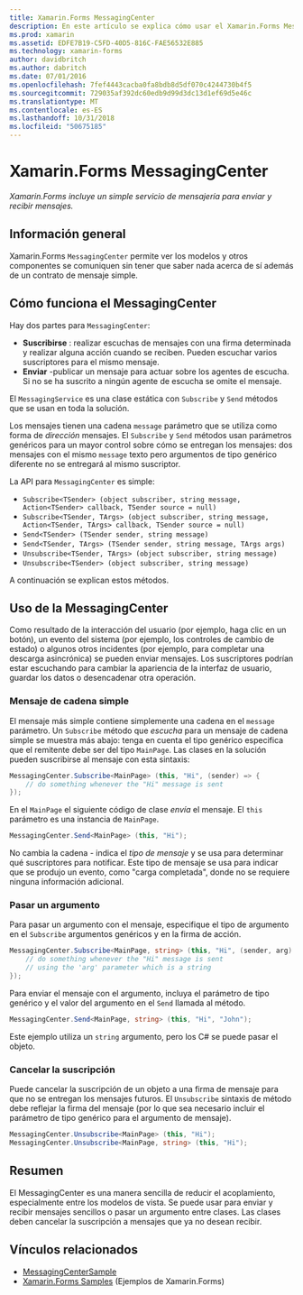 ```yaml
---
title: Xamarin.Forms MessagingCenter
description: En este artículo se explica cómo usar el Xamarin.Forms MessagingCenter para enviar y recibir mensajes, para reducir el acoplamiento entre clases como modelos de vista.
ms.prod: xamarin
ms.assetid: EDFE7B19-C5FD-40D5-816C-FAE56532E885
ms.technology: xamarin-forms
author: davidbritch
ms.author: dabritch
ms.date: 07/01/2016
ms.openlocfilehash: 7fef4443cacba0fa8bdb8d5df070c4244730b4f5
ms.sourcegitcommit: 729035af392dc60edb9d99d3dc13d1ef69d5e46c
ms.translationtype: MT
ms.contentlocale: es-ES
ms.lasthandoff: 10/31/2018
ms.locfileid: "50675185"
---
```

# <a name="xamarinforms-messagingcenter"></a>Xamarin.Forms MessagingCenter

_Xamarin.Forms incluye un simple servicio de mensajería para enviar y recibir mensajes._

<a name="Overview" />

## <a name="overview"></a>Información general

Xamarin.Forms `MessagingCenter` permite ver los modelos y otros componentes se comuniquen sin tener que saber nada acerca de sí además de un contrato de mensaje simple.

<a name="How_the_MessagingCenter_Works" />

## <a name="how-the-messagingcenter-works"></a>Cómo funciona el MessagingCenter

Hay dos partes para `MessagingCenter`:

-  **Suscribirse** : realizar escuchas de mensajes con una firma determinada y realizar alguna acción cuando se reciben. Pueden escuchar varios suscriptores para el mismo mensaje.
-  **Enviar** -publicar un mensaje para actuar sobre los agentes de escucha. Si no se ha suscrito a ningún agente de escucha se omite el mensaje.


El `MessagingService` es una clase estática con `Subscribe` y `Send` métodos que se usan en toda la solución.

Los mensajes tienen una cadena `message` parámetro que se utiliza como forma de *dirección* mensajes. El `Subscribe` y `Send` métodos usan parámetros genéricos para un mayor control sobre cómo se entregan los mensajes: dos mensajes con el mismo `message` texto pero argumentos de tipo genérico diferente no se entregará al mismo suscriptor.

La API para `MessagingCenter` es simple:

- `Subscribe<TSender> (object subscriber, string message, Action<TSender> callback, TSender source = null)`
- `Subscribe<TSender, TArgs> (object subscriber, string message, Action<TSender, TArgs> callback, TSender source = null)`
- `Send<TSender> (TSender sender, string message)`
- `Send<TSender, TArgs> (TSender sender, string message, TArgs args)`
- `Unsubscribe<TSender, TArgs> (object subscriber, string message)`
- `Unsubscribe<TSender> (object subscriber, string message)`

A continuación se explican estos métodos.

<a name="Using_the_MessagingCenter" />

## <a name="using-the-messagingcenter"></a>Uso de la MessagingCenter

Como resultado de la interacción del usuario (por ejemplo, haga clic en un botón), un evento del sistema (por ejemplo, los controles de cambio de estado) o algunos otros incidentes (por ejemplo, para completar una descarga asincrónica) se pueden enviar mensajes. Los suscriptores podrían estar escuchando para cambiar la apariencia de la interfaz de usuario, guardar los datos o desencadenar otra operación.

### <a name="simple-string-message"></a>Mensaje de cadena simple

El mensaje más simple contiene simplemente una cadena en el `message` parámetro. Un `Subscribe` método que *escucha* para un mensaje de cadena simple se muestra más abajo: tenga en cuenta el tipo genérico especifica que el remitente debe ser del tipo `MainPage`. Las clases en la solución pueden suscribirse al mensaje con esta sintaxis:

```csharp
MessagingCenter.Subscribe<MainPage> (this, "Hi", (sender) => {
    // do something whenever the "Hi" message is sent
});
```

En el `MainPage` el siguiente código de clase *envía* el mensaje. El `this` parámetro es una instancia de `MainPage`.

```csharp
MessagingCenter.Send<MainPage> (this, "Hi");
```

No cambia la cadena - indica el *tipo de mensaje* y se usa para determinar qué suscriptores para notificar. Este tipo de mensaje se usa para indicar que se produjo un evento, como "carga completada", donde no se requiere ninguna información adicional.

### <a name="passing-an-argument"></a>Pasar un argumento

Para pasar un argumento con el mensaje, especifique el tipo de argumento en el `Subscribe` argumentos genéricos y en la firma de acción.

```csharp
MessagingCenter.Subscribe<MainPage, string> (this, "Hi", (sender, arg) => {
    // do something whenever the "Hi" message is sent
    // using the 'arg' parameter which is a string
});
```

Para enviar el mensaje con el argumento, incluya el parámetro de tipo genérico y el valor del argumento en el `Send` llamada al método.

```csharp
MessagingCenter.Send<MainPage, string> (this, "Hi", "John");
```

Este ejemplo utiliza un `string` argumento, pero los C# se puede pasar el objeto.

### <a name="unsubscribe"></a>Cancelar la suscripción

Puede cancelar la suscripción de un objeto a una firma de mensaje para que no se entregan los mensajes futuros. El `Unsubscribe` sintaxis de método debe reflejar la firma del mensaje (por lo que sea necesario incluir el parámetro de tipo genérico para el argumento de mensaje).

```csharp
MessagingCenter.Unsubscribe<MainPage> (this, "Hi");
MessagingCenter.Unsubscribe<MainPage, string> (this, "Hi");
```

<a name="Summary" />

## <a name="summary"></a>Resumen

El MessagingCenter es una manera sencilla de reducir el acoplamiento, especialmente entre los modelos de vista. Se puede usar para enviar y recibir mensajes sencillos o pasar un argumento entre clases. Las clases deben cancelar la suscripción a mensajes que ya no desean recibir.


## <a name="related-links"></a>Vínculos relacionados

- [MessagingCenterSample](https://developer.xamarin.com/samples/UsingMessagingCenter)
- [Xamarin.Forms Samples](https://github.com/xamarin/xamarin-forms-samples) (Ejemplos de Xamarin.Forms)
